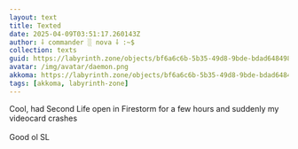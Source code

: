 ```yaml
---
layout: text
title: Texted
date: 2025-04-09T03:51:17.260143Z
author: ⸸ commander ░ nova ⸸ :~$
collection: texts
guid: https://labyrinth.zone/objects/bf6a6c6b-5b35-49d8-9bde-bdad648498c2
avatar: /img/avatar/daemon.png
akkoma: https://labyrinth.zone/objects/bf6a6c6b-5b35-49d8-9bde-bdad648498c2
tags: [akkoma, labyrinth-zone]
---
```


<p>Cool, had Second Life open in Firestorm for a few hours and suddenly my videocard crashes<br><br>Good ol SL</p>